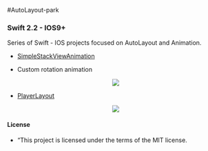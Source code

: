 #AutoLayout-park
### Swift 2.2 - IOS9+

Series of Swift - IOS projects focused on AutoLayout and Animation. 

* [SimpleStackViewAnimation](https://github.com/manuelCarlos/AutoLayout-park/tree/master/SimpleStackViewAnimation)
 - Custom rotation animation

<p align="center">
   <img src="http://manuelcarlos.github.io/images/stackViewRotation.gif" >
</p>

* [PlayerLayout](https://github.com/manuelCarlos/AutoLayout-park/tree/master/playerLayout)

<p align="center">
   <img src="http://manuelcarlos.github.io/images/playerLayout.gif" >
</p>


#### License
 - “This project is licensed under the terms of the MIT license.